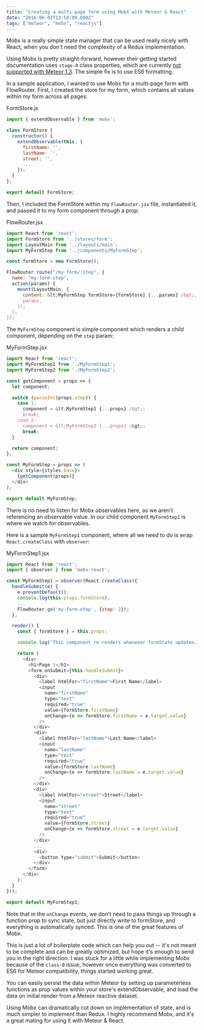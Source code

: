 ```yaml
---
title: "Creating a multi-page form using MobX with Meteor & React"
date: "2016-06-02T13:58:00.000Z"
tags: ["meteor", "mobx", "reactjs"]
---
```


Mobx is a really simple state manager that can be used really nicely with React, when you don't need the complexity of a Redux implementation.

Using Mobx is pretty straight-forward, however their getting started documentation uses `stage-0` class properties, which are currently [not supported with Meteor 1.3](https://github.com/meteor/meteor/issues/6096). The simple fix is to use ES6 formatting.

In a sample application, I wanted to use Mobx for a multi-page form with FlowRouter. First, I created the store for my form, which contains all values within my form across all pages:

<div class="gatsby-code-title">FormStore.js</div>

```javascript
import { extendObservable } from 'mobx';

class FormStore {
  constructor() {
    extendObservable(this, {
      firstName: '',
      lastName: '',
      street: '',
      ...
    });
  }
};

export default FormStore;
```

Then, I included the FormStore within my `FlowRouter.jsx` file, instantiated it, and passed it to my form component through a prop:

<div class="gatsby-code-title">FlowRouter.jsx</div>

```javascript
import React from 'react';
import FormStore from '../stores/form';
import LayoutMain from '../layouts/main';
import MyFormStep from '../components/MyFormStep';

const formStore = new FormStore();

FlowRouter.route("/my-form/:step", {
  name: "my-form-step",
  action(params) {
    mount(LayoutMain, {
      content: &lt;MyFormStep formStore={formStore} {...params} /&gt;,
      params,
    });
  },
});
```

The `MyFormStep` component is simple component which renders a child component, depending on the `step` param:

<div class="gatsby-code-title">MyFormStep.jsx</div>

```javascript
import React from 'react';
import MyFormStep1 from './MyFormStep1';
import MyFormStep2 from './MyFormStep2';

const getComponent = props => {
  let component;

  switch (parseInt(props.step)) {
    case 1:
      component = &lt;MyFormStep1 {...props} /&gt;;
      break;
    case 2:
      component = &lt;MyFormStep2 {...props} /&gt;;
      break;
  }

  return component;
};

const MyFormStep = props => (
  <div style={styles.base}>
    {getComponent(props)}
  </div>
);

export default MyFormStep;
```

There is no need to listen for Mobx observables here, as we aren't referencing an observable value. In our child component `MyFormStep1` is where we watch for observables.

Here is a sample `MyFormStep1` component, where all we need to do is wrap `React.createClass` with `observer`:

<div class="gatsby-code-title">MyFormStep1.jsx</div>

```javascript
import React from 'react';
import { observer } from 'mobx-react';

const MyFormStep1 = observer(React.createClass({
  handleSubmit(e) {
    e.preventDefault();
    console.log(this.props.formStore);
    ...
    FlowRouter.go('my-form-step', {step: 2});
  },

  render() {
    const { formStore } = this.props;

    console.log("This component re-renders whenever formState updates...", formState);

    return (
      <div>
        <h1>Page 1</h1>
        <form onSubmit={this.handleSubmit}>
          <div>
            <label htmlFor="firstName">First Name</label>
            <input
              name="firstName"
              type="text"
              required="true"
              value={formStore.firstName}
              onChange={e => formStore.firstName = e.target.value}
            />
          </div>
          <div>
            <label htmlFor="lastName">Last Name</label>
            <input
              name="lastName"
              type="text"
              required="true"
              value={formStore.lastName}
              onChange={e => formStore.lastName = e.target.value}
            />
          </div>
          <div>
            <label htmlFor="street">Street</label>
            <input
              name="street"
              type="text"
              required="true"
              value={formStore.street}
              onChange={e => formStore.street = e.target.value}
            />
          </div>
          ...
          <div>
            <button type="submit">Submit</button>
          </div>
        </form>
      </div>
    );
  }
}));

export default MyFormStep1;
```

Note that in the `onChange` events, we don't need to pass things up through a function prop to sync state, but just directly write to formStore, and everything is automatically synced. This is one of the great features of Mobx.

This is just a lot of boilerplate code which can help you out -- it's not meant to be complete and can be greatly optimized, but hope it's enough to send you in the right direction. I was stuck for a little while implementing Mobx because of the `class-0` issue, however once everything was converted to ES6 for Meteor compatibility, things started working great.

You can easily persist the data within Meteor by setting up parameterless functions as prop values within your store's extendObservable, and load the data on initial render from a Meteor reactive dataset.

Using Mobx can dramatically cut down on implementation of state, and is much simpler to implement than Redux. I highly recommend Mobx, and it's a great mating for using it with Meteor & React.
